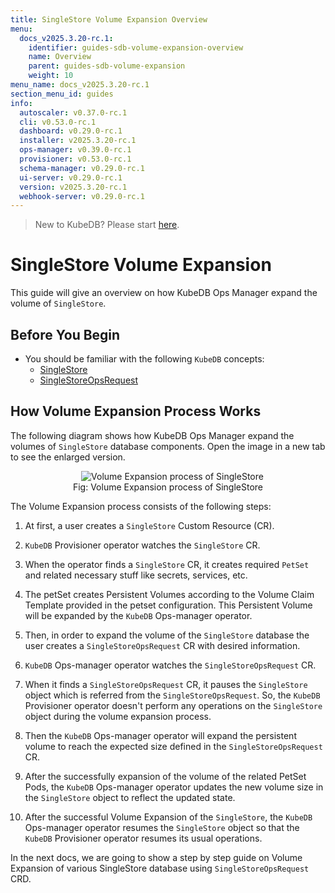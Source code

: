 ```yaml
---
title: SingleStore Volume Expansion Overview
menu:
  docs_v2025.3.20-rc.1:
    identifier: guides-sdb-volume-expansion-overview
    name: Overview
    parent: guides-sdb-volume-expansion
    weight: 10
menu_name: docs_v2025.3.20-rc.1
section_menu_id: guides
info:
  autoscaler: v0.37.0-rc.1
  cli: v0.53.0-rc.1
  dashboard: v0.29.0-rc.1
  installer: v2025.3.20-rc.1
  ops-manager: v0.39.0-rc.1
  provisioner: v0.53.0-rc.1
  schema-manager: v0.29.0-rc.1
  ui-server: v0.29.0-rc.1
  version: v2025.3.20-rc.1
  webhook-server: v0.29.0-rc.1
---
```


> New to KubeDB? Please start [here](/docs/v2025.3.20-rc.1/README).

# SingleStore Volume Expansion

This guide will give an overview on how KubeDB Ops Manager expand the volume of `SingleStore`.

## Before You Begin

- You should be familiar with the following `KubeDB` concepts:
  - [SingleStore](/docs/v2025.3.20-rc.1/guides/singlestore/concepts/singlestore)
  - [SingleStoreOpsRequest](/docs/v2025.3.20-rc.1/guides/singlestore/concepts/opsrequest)

## How Volume Expansion Process Works

The following diagram shows how KubeDB Ops Manager expand the volumes of `SingleStore` database components. Open the image in a new tab to see the enlarged version.

<figure align="center">
  <img alt="Volume Expansion process of SingleStore" src="/docs/v2025.3.20-rc.1/guides/singlestore/volume-expansion/overview/images/volume-expansion.svg">
<figcaption align="center">Fig: Volume Expansion process of SingleStore</figcaption>
</figure>

The Volume Expansion process consists of the following steps:

1. At first, a user creates a `SingleStore` Custom Resource (CR).

2. `KubeDB` Provisioner operator watches the `SingleStore` CR.

3. When the operator finds a `SingleStore` CR, it creates required `PetSet` and related necessary stuff like secrets, services, etc.

4. The petSet creates Persistent Volumes according to the Volume Claim Template provided in the petset configuration. This Persistent Volume will be expanded by the `KubeDB` Ops-manager operator.

5. Then, in order to expand the volume of the `SingleStore` database the user creates a `SingleStoreOpsRequest` CR with desired information.

6. `KubeDB` Ops-manager operator watches the `SingleStoreOpsRequest` CR.

7. When it finds a `SingleStoreOpsRequest` CR, it pauses the `SingleStore` object which is referred from the `SingleStoreOpsRequest`. So, the `KubeDB` Provisioner operator doesn't perform any operations on the `SingleStore` object during the volume expansion process.

8. Then the `KubeDB` Ops-manager operator will expand the persistent volume to reach the expected size defined in the `SingleStoreOpsRequest` CR.

9. After the successfully expansion of the volume of the related PetSet Pods, the `KubeDB` Ops-manager operator updates the new volume size in the `SingleStore` object to reflect the updated state.

10. After the successful Volume Expansion of the `SingleStore`, the `KubeDB` Ops-manager operator resumes the `SingleStore` object so that the `KubeDB` Provisioner operator resumes its usual operations.

In the next docs, we are going to show a step by step guide on Volume Expansion of various SingleStore database using `SingleStoreOpsRequest` CRD.
